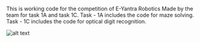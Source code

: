 This is working code for the competition of E-Yantra Robotics Made by the team for task 1A and task 1C.
Task - 1A includes the code for maze solving. 
Task - 1C includes the code for optical digit recognition.

![alt text](https://github.com/himanshupc11/Computer-Vision-And-ML/blob/master/maze_img.jpeg?raw=true)
